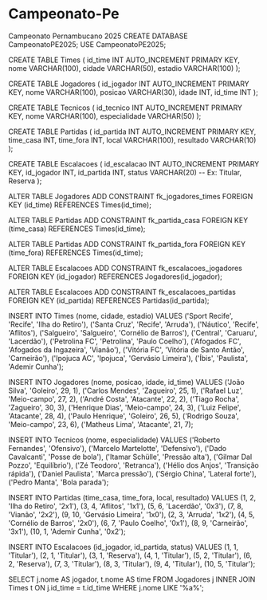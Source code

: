 # Campeonato-Pe
Campeonato Pernambucano 2025
CREATE DATABASE CampeonatoPE2025;
USE CampeonatoPE2025;


CREATE TABLE Times (
    id_time INT AUTO_INCREMENT PRIMARY KEY,
    nome VARCHAR(100),
    cidade VARCHAR(50),
    estadio VARCHAR(100)
);

CREATE TABLE Jogadores (
    id_jogador INT AUTO_INCREMENT PRIMARY KEY,
    nome VARCHAR(100),
    posicao VARCHAR(30),
    idade INT,
    id_time INT
);


CREATE TABLE Tecnicos (
    id_tecnico INT AUTO_INCREMENT PRIMARY KEY,
    nome VARCHAR(100),
    especialidade VARCHAR(50)
);


CREATE TABLE Partidas (
    id_partida INT AUTO_INCREMENT PRIMARY KEY,
    time_casa INT,
    time_fora INT,
    local VARCHAR(100),
    resultado VARCHAR(10)
);


CREATE TABLE Escalacoes (
    id_escalacao INT AUTO_INCREMENT PRIMARY KEY,
    id_jogador INT,
    id_partida INT,
    status VARCHAR(20) -- Ex: Titular, Reserva
);


ALTER TABLE Jogadores
ADD CONSTRAINT fk_jogadores_times
FOREIGN KEY (id_time) REFERENCES Times(id_time);


ALTER TABLE Partidas
ADD CONSTRAINT fk_partida_casa
FOREIGN KEY (time_casa) REFERENCES Times(id_time);

ALTER TABLE Partidas
ADD CONSTRAINT fk_partida_fora
FOREIGN KEY (time_fora) REFERENCES Times(id_time);


ALTER TABLE Escalacoes
ADD CONSTRAINT fk_escalacoes_jogadores
FOREIGN KEY (id_jogador) REFERENCES Jogadores(id_jogador);


ALTER TABLE Escalacoes
ADD CONSTRAINT fk_escalacoes_partidas
FOREIGN KEY (id_partida) REFERENCES Partidas(id_partida);

INSERT INTO Times (nome, cidade, estadio) VALUES
('Sport Recife', 'Recife', 'Ilha do Retiro'),
('Santa Cruz', 'Recife', 'Arruda'),
('Náutico', 'Recife', 'Aflitos'),
('Salgueiro', 'Salgueiro', 'Cornélio de Barros'),
('Central', 'Caruaru', 'Lacerdão'),
('Petrolina FC', 'Petrolina', 'Paulo Coelho'),
('Afogados FC', 'Afogados da Ingazeira', 'Vianão'),
('Vitória FC', 'Vitória de Santo Antão', 'Carneirão'),
('Ipojuca AC', 'Ipojuca', 'Gervásio Limeira'),
('Íbis', 'Paulista', 'Ademir Cunha');

INSERT INTO Jogadores (nome, posicao, idade, id_time) VALUES
('João Silva', 'Goleiro', 29, 1),
('Carlos Mendes', 'Zagueiro', 25, 1),
('Rafael Luz', 'Meio-campo', 27, 2),
('André Costa', 'Atacante', 22, 2),
('Tiago Rocha', 'Zagueiro', 30, 3),
('Henrique Dias', 'Meio-campo', 24, 3),
('Luiz Felipe', 'Atacante', 28, 4),
('Paulo Henrique', 'Goleiro', 26, 5),
('Rodrigo Souza', 'Meio-campo', 23, 6),
('Matheus Lima', 'Atacante', 21, 7);

INSERT INTO Tecnicos (nome, especialidade) VALUES
('Roberto Fernandes', 'Ofensivo'),
('Marcelo Martelotte', 'Defensivo'),
('Dado Cavalcanti', 'Posse de bola'),
('Itamar Schülle', 'Pressão alta'),
('Gilmar Dal Pozzo', 'Equilíbrio'),
('Zé Teodoro', 'Retranca'),
('Hélio dos Anjos', 'Transição rápida'),
('Daniel Paulista', 'Marca pressão'),
('Sérgio China', 'Lateral forte'),
('Pedro Manta', 'Bola parada');

INSERT INTO Partidas (time_casa, time_fora, local, resultado) VALUES
(1, 2, 'Ilha do Retiro', '2x1'),
(3, 4, 'Aflitos', '1x1'),
(5, 6, 'Lacerdão', '0x3'),
(7, 8, 'Vianão', '2x2'),
(9, 10, 'Gervásio Limeira', '1x0'),
(2, 3, 'Arruda', '1x2'),
(4, 5, 'Cornélio de Barros', '2x0'),
(6, 7, 'Paulo Coelho', '0x1'),
(8, 9, 'Carneirão', '3x1'),
(10, 1, 'Ademir Cunha', '0x2');

INSERT INTO Escalacoes (id_jogador, id_partida, status) VALUES
(1, 1, 'Titular'),
(2, 1, 'Titular'),
(3, 1, 'Reserva'),
(4, 1, 'Titular'),
(5, 2, 'Titular'),
(6, 2, 'Reserva'),
(7, 3, 'Titular'),
(8, 3, 'Titular'),
(9, 4, 'Titular'),
(10, 5, 'Titular');

SELECT j.nome AS jogador, t.nome AS time
FROM Jogadores j
INNER JOIN Times t ON j.id_time = t.id_time
WHERE j.nome LIKE '%a%';
